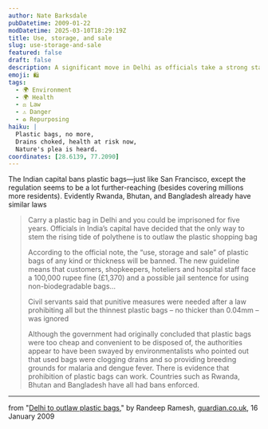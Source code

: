 ```yaml
---
author: Nate Barksdale
pubDatetime: 2009-01-22
modDatetime: 2025-03-10T18:29:19Z
title: Use, storage, and sale
slug: use-storage-and-sale
featured: false
draft: false
description: A significant move in Delhi as officials take a strong stance against plastic bags, following the footsteps of other countries like Rwanda and Bhutan. "Carry a plastic bag in Delhi and you could be imprisoned for five years..."
emoji: 🛍️
tags:
  - 🌍 Environment
  - 🌍 Health
  - ⚖️ Law
  - ⚠️ Danger
  - ♻️ Repurposing
haiku: |
  Plastic bags, no more,  
  Drains choked, health at risk now,  
  Nature's plea is heard.
coordinates: [28.6139, 77.2090]
---
```


The Indian capital bans plastic bags—just like San Francisco, except the regulation seems to be a lot further-reaching (besides covering millions more residents). Evidently Rwanda, Bhutan, and Bangladesh already have similar laws

> Carry a plastic bag in Delhi and you could be imprisoned for five years. Officials in India’s capital have decided that the only way to stem the rising tide of poly­thene is to outlaw the plastic shopping bag
>
> According to the official note, the “use, storage and sale” of plastic bags of any kind or thickness will be banned. The new guideline means that customers, shopkeepers, hoteliers and hospital staff face a 100,000 rupee fine (£1,370) and a possible jail sentence for using non-biodegradable bags…
>
> Civil servants said that punitive measures were needed after a law prohibiting all but the thinnest plastic bags – no thicker than 0.04mm – was ignored
>
> Although the government had originally concluded that plastic bags were too cheap and convenient to be disposed of, the authorities appear to have been swayed by environmentalists who pointed out that used bags were clogging drains and so providing breeding grounds for malaria and dengue fever. There is evidence that prohibition of plastic bags can work. Countries such as Rwanda, Bhutan and Bangladesh have all had bans enforced.

---

from "[Delhi to outlaw plastic bags](http://www.guardian.co.uk/world/2009/jan/16/plastic-bags-india-delhi-ban)," by Randeep Ramesh, [guardian.co.uk](http://www.guardian.co.uk/world/2009/jan/16/plastic-bags-india-delhi-ban), 16 January 2009
